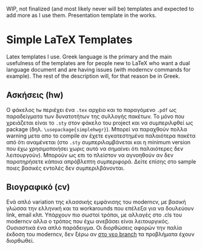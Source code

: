 WIP, not finalized (and most likely never will be) templates and expected to add more as I use them. Presentation template in the works.

# Simple LaTeX Templates

Latex templates I use. Greek language is the primary and the main usefulness of the templates are for people new to LaTeX who want a dual language document and are having issues (with moderncv commands for example). The rest of the description will, for that reason be in Greek.

## Ασκήσεις (hw)
Ο φάκελος `hw` περιέχει ένα `.tex` αρχέιο και το παραγόμενο `.pdf` ως παραδείγματα των δυνατοτήτων της συλλογής πακέτων. Το μόνο που χρειάζεται είναι το `.sty` στον φάκελο του project και να συμπεριλφθεί ως package (δηλ. `\usepackage{simplehwgr}`). 
Μπορεί να παραχθούν πολλα warning μετα απο το compile αν έχετε εγκατεστημένα παλαιότερα πακέτα από ότι αναμένεται (στο `.sty` συμπεριλαμβάνεται και η minimum version που έχω χρησιμοποιήσει χωρις αυτό να σημαίνει ότι παλαιότερες δεν λειτουργούν). Μπορούν ως επι το πλείστον να αγνοηθούν αν δεν παρατηρήσετε κάποια απρόβλεπτη συμπεριφορά. Δείτε επίσης στο sample ποιες βασικές εντολές δεν συμπεριλβάνονται.

## Βιογραφικό (cv)
Ενά απλό variation της κλασσικής εμφάνισης του moderncv, με βασική γλώσσα την ελληνική και τα workarounds που επέλεξα για να δουλεύουν link, email κλπ. Υπάρχουν πιο σωστοί τρόποι, με αλλαγές στο .cls του moderncv αλλα ο τρόπος που έχω ανεβάσει είναι λειτουργικός. Ουσιαστικά ένα απλό παράδειγμα. Οι διορθώσεις αφορών την παλία έκδοση του moderncv, δεν ξέρω αν [στο νεο branch](https://github.com/moderncv/moderncv/tree/master) τα προβλήματα έχουν διορθωθεί.
